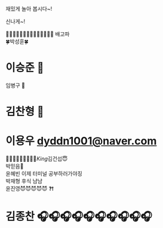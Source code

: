 재밌게 놀아 봅시다~!

신나게~!

👻👻👻👻👻👻👻👻👻👻👻👻👻👻
배고파 <br>
🍀박성훈🍀 <br>

# 이승준 🍎 <br>

임병구 🍕 <br>

# 김찬형 🎸 <br>

# 이용우 dyddn1001@naver.com <br>

🥲🥲🥲🥲🥲🥲🥲🥲🥲*King*김건섭😇 <br>
박믿음🤯 <br>
윤혜빈 이제 터미널 공부하러가야징<br>
박재형 후식 냠냠<br>
윤진영😈😈😈😈😈 ❓❗ <br>

# 김종찬 🎧🎧🎧🎧🎧🎧🎧🎧🎧🎧
